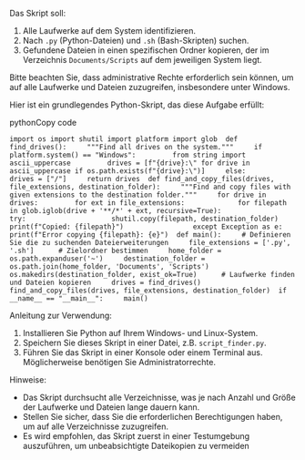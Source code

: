   
Das Skript soll:

1. Alle Laufwerke auf dem System identifizieren.
2. Nach `.py` (Python-Dateien) und `.sh` (Bash-Skripten) suchen.
3. Gefundene Dateien in einen spezifischen Ordner kopieren, der im Verzeichnis `Documents/Scripts` auf dem jeweiligen System liegt.

Bitte beachten Sie, dass administrative Rechte erforderlich sein können, um auf alle Laufwerke und Dateien zuzugreifen, insbesondere unter Windows.

Hier ist ein grundlegendes Python-Skript, das diese Aufgabe erfüllt:

pythonCopy code

`import os import shutil import platform import glob  def find_drives():     """Find all drives on the system."""     if platform.system() == "Windows":         from string import ascii_uppercase         drives = [f"{drive}:\" for drive in ascii_uppercase if os.path.exists(f"{drive}:\")]     else:         drives = ["/"]     return drives  def find_and_copy_files(drives, file_extensions, destination_folder):     """Find and copy files with given extensions to the destination folder."""     for drive in drives:         for ext in file_extensions:             for filepath in glob.iglob(drive + '**/*' + ext, recursive=True):                 try:                     shutil.copy(filepath, destination_folder)                     print(f"Copied: {filepath}")                 except Exception as e:                     print(f"Error copying {filepath}: {e}")  def main():     # Definieren Sie die zu suchenden Dateierweiterungen     file_extensions = ['.py', '.sh']      # Zielordner bestimmen     home_folder = os.path.expanduser('~')     destination_folder = os.path.join(home_folder, 'Documents', 'Scripts')     os.makedirs(destination_folder, exist_ok=True)      # Laufwerke finden und Dateien kopieren     drives = find_drives()     find_and_copy_files(drives, file_extensions, destination_folder)  if __name__ == "__main__":     main()`

Anleitung zur Verwendung:

1. Installieren Sie Python auf Ihrem Windows- und Linux-System.
2. Speichern Sie dieses Skript in einer Datei, z.B. `script_finder.py`.
3. Führen Sie das Skript in einer Konsole oder einem Terminal aus. Möglicherweise benötigen Sie Administratorrechte.

Hinweise:

- Das Skript durchsucht alle Verzeichnisse, was je nach Anzahl und Größe der Laufwerke und Dateien lange dauern kann.
- Stellen Sie sicher, dass Sie die erforderlichen Berechtigungen haben, um auf alle Verzeichnisse zuzugreifen.
- Es wird empfohlen, das Skript zuerst in einer Testumgebung auszuführen, um unbeabsichtigte Dateikopien zu vermeiden